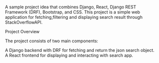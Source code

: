 A sample project idea that combines Django, React, Django REST Framework (DRF), Bootstrap, and CSS. This project is a simple web application for fetching,filtering and displaying search result through StackOverflowAPI.

Project Overview

The project consists of two main components:

A Django backend with DRF for fetching and return the json search object.
A React frontend for displaying and interacting with search app.